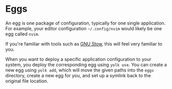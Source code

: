 # Eggs

An egg is one package of configuration, typically for one single application.
For example, your editor configuration `~/.config/nvim` would likely be one egg called `nvim`.

If you're familiar with tools such as [GNU Stow](https://www.gnu.org/software/stow/), this will feel very familiar to you.

When you want to deploy a specific application configuration to your system, you deploy the corresponding egg using `yolk use`.
You can create a new egg using `yolk add`, which will move the given paths into the `eggs` directory,
create a new egg for you, and set up a symlink back to the original file location.
